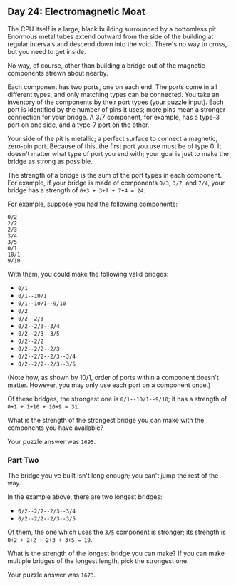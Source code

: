 ## Day 24: Electromagnetic Moat

The CPU itself is a large, black building surrounded by a bottomless pit.
Enormous metal tubes extend outward from the side of the building at regular
intervals and descend down into the void. There's no way to cross, but you need
to get inside.

No way, of course, other than building a bridge out of the magnetic components
strewn about nearby.

Each component has two ports, one on each end. The ports come in all different
types, and only matching types can be connected. You take an inventory of the
components by their port types (your puzzle input). Each port is identified by
the number of pins it uses; more pins mean a stronger connection for your
bridge. A 3/7 component, for example, has a type-3 port on one side, and a
type-7 port on the other.

Your side of the pit is metallic; a perfect surface to connect a magnetic,
zero-pin port. Because of this, the first port you use must be of type 0. It
doesn't matter what type of port you end with; your goal is just to make the
bridge as strong as possible.

The strength of a bridge is the sum of the port types in each component. For
example, if your bridge is made of components `0/3`, `3/7`, and `7/4`, your
bridge has a strength of `0+3 + 3+7 + 7+4 = 24`.

For example, suppose you had the following components:

```text
0/2
2/2
2/3
3/4
3/5
0/1
10/1
9/10
```

With them, you could make the following valid bridges:

* `0/1`
* `0/1--10/1`
* `0/1--10/1--9/10`
* `0/2`
* `0/2--2/3`
* `0/2--2/3--3/4`
* `0/2--2/3--3/5`
* `0/2--2/2`
* `0/2--2/2--2/3`
* `0/2--2/2--2/3--3/4`
* `0/2--2/2--2/3--3/5`

(Note how, as shown by 10/1, order of ports within a component doesn't matter.
However, you may only use each port on a component once.)

Of these bridges, the strongest one is `0/1--10/1--9/10`; it has a strength
of `0+1 + 1+10 + 10+9 = 31`.

What is the strength of the strongest bridge you can make with the components
you have available?

Your puzzle answer was `1695`.

### Part Two

The bridge you've built isn't long enough; you can't jump the rest of the way.

In the example above, there are two longest bridges:

* `0/2--2/2--2/3--3/4`
* `0/2--2/2--2/3--3/5`

Of them, the one which uses the `3/5` component is stronger; its strength
is `0+2 + 2+2 + 2+3 + 3+5 = 19`.

What is the strength of the longest bridge you can make? If you can make
multiple bridges of the longest length, pick the strongest one.

Your puzzle answer was `1673`.
